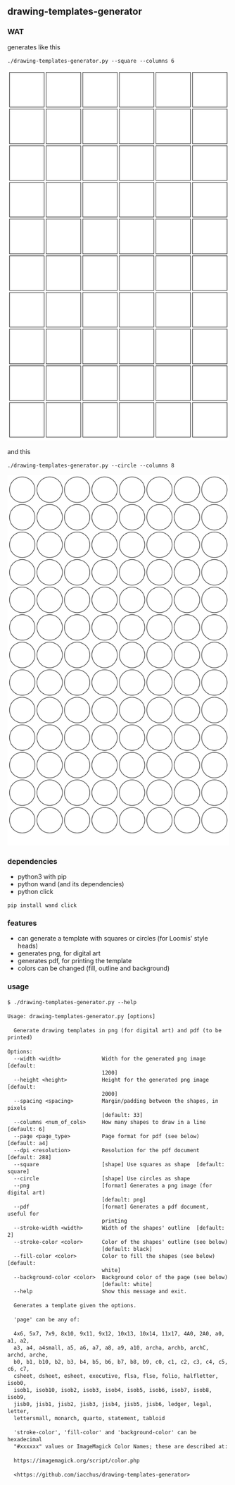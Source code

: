 ## drawing-templates-generator

### WAT

generates like this

```
./drawing-templates-generator.py --square --columns 6
```

![](https://github.com/iacchus/drawing-templates-generator/blob/main/square-000.png?raw=true)

and this

```
./drawing-templates-generator.py --circle --columns 8
```

![](https://github.com/iacchus/drawing-templates-generator/blob/main/circle-000.png?raw=true)

### dependencies

* python3 with pip
* python wand (and its dependencies)
* python click

```
pip install wand click
```
### features

* can generate a template with squares or circles (for Loomis' style heads)
* generates png, for digital art
* generates pdf, for printing the template
* colors can be changed (fill, outline and background)

### usage

```
$ ./drawing-templates-generator.py --help

Usage: drawing-templates-generator.py [options]

  Generate drawing templates in png (for digital art) and pdf (to be printed)

Options:
  --width <width>             Width for the generated png image  [default:
                              1200]
  --height <height>           Height for the generated png image  [default:
                              2000]
  --spacing <spacing>         Margin/padding between the shapes, in pixels
                              [default: 33]
  --columns <num_of_cols>     How many shapes to draw in a line  [default: 6]
  --page <page_type>          Page format for pdf (see below)  [default: a4]
  --dpi <resolution>          Resolution for the pdf document  [default: 288]
  --square                    [shape] Use squares as shape  [default: square]
  --circle                    [shape] Use circles as shape
  --png                       [format] Generates a png image (for digital art)
                              [default: png]
  --pdf                       [format] Generates a pdf document, useful for
                              printing
  --stroke-width <width>      Width of the shapes' outline  [default: 2]
  --stroke-color <color>      Color of the shapes' outline (see below)
                              [default: black]
  --fill-color <color>        Color to fill the shapes (see below)  [default:
                              white]
  --background-color <color>  Background color of the page (see below)
                              [default: white]
  --help                      Show this message and exit.

  Generates a template given the options.

  'page' can be any of:

  4x6, 5x7, 7x9, 8x10, 9x11, 9x12, 10x13, 10x14, 11x17, 4A0, 2A0, a0, a1, a2,
  a3, a4, a4small, a5, a6, a7, a8, a9, a10, archa, archb, archC, archd, arche,
  b0, b1, b10, b2, b3, b4, b5, b6, b7, b8, b9, c0, c1, c2, c3, c4, c5, c6, c7,
  csheet, dsheet, esheet, executive, flsa, flse, folio, halfletter, isob0,
  isob1, isob10, isob2, isob3, isob4, isob5, isob6, isob7, isob8, isob9,
  jisb0, jisb1, jisb2, jisb3, jisb4, jisb5, jisb6, ledger, legal, letter,
  lettersmall, monarch, quarto, statement, tabloid

  'stroke-color', 'fill-color' and 'background-color' can be hexadecimal
  "#xxxxxx" values or ImageMagick Color Names; these are described at:

  https://imagemagick.org/script/color.php

  <https://github.com/iacchus/drawing-templates-generator>
```
